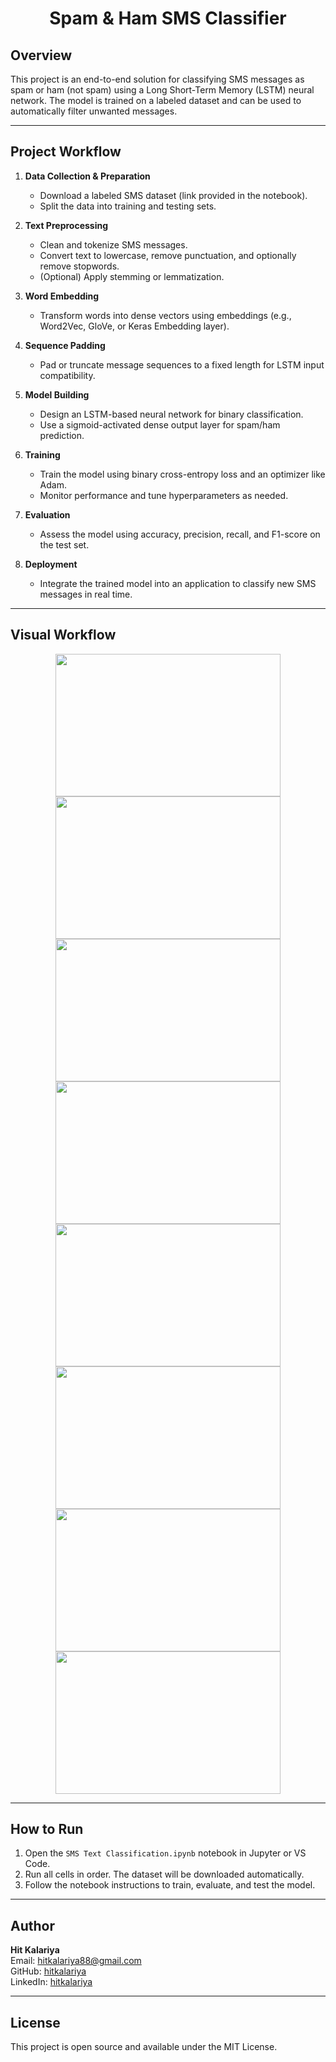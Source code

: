 <div align="center">
  <h1>Spam & Ham SMS Classifier</h1>
</div>

## Overview

This project is an end-to-end solution for classifying SMS messages as spam or ham (not spam) using a Long Short-Term Memory (LSTM) neural network. The model is trained on a labeled dataset and can be used to automatically filter unwanted messages.

---

## Project Workflow

1. **Data Collection & Preparation**
    - Download a labeled SMS dataset (link provided in the notebook).
    - Split the data into training and testing sets.

2. **Text Preprocessing**
    - Clean and tokenize SMS messages.
    - Convert text to lowercase, remove punctuation, and optionally remove stopwords.
    - (Optional) Apply stemming or lemmatization.

3. **Word Embedding**
    - Transform words into dense vectors using embeddings (e.g., Word2Vec, GloVe, or Keras Embedding layer).

4. **Sequence Padding**
    - Pad or truncate message sequences to a fixed length for LSTM input compatibility.

5. **Model Building**
    - Design an LSTM-based neural network for binary classification.
    - Use a sigmoid-activated dense output layer for spam/ham prediction.

6. **Training**
    - Train the model using binary cross-entropy loss and an optimizer like Adam.
    - Monitor performance and tune hyperparameters as needed.

7. **Evaluation**
    - Assess the model using accuracy, precision, recall, and F1-score on the test set.

8. **Deployment**
    - Integrate the trained model into an application to classify new SMS messages in real time.

---

## Visual Workflow

<div align="center">
  <img width="360" height="228" src="https://github.com/hitkalariya/Spam-and-Ham-text-classifier/assets/73955220/e8c83f0d-95b8-482f-81f2-f75effb7e7dc">
  <img width="360" height="228" src="https://github.com/hitkalariya/Spam-and-Ham-text-classifier/assets/73955220/cc630b86-55d7-4b37-aa8e-40eed385f680">
  <img width="360" height="228" src="https://github.com/hitkalariya/Spam-and-Ham-text-classifier/assets/73955220/652fd612-63b0-4e6e-aa5e-398597578674">
  <img width="360" height="228" src="https://github.com/hitkalariya/Spam-and-Ham-text-classifier/assets/73955220/c6b5a4ec-994e-48e5-a4d5-b3a9a7a26838">
  <img width="360" height="228" src="https://github.com/hitkalariya/Spam-and-Ham-text-classifier/assets/73955220/ed0cf225-3aa8-4a84-8c52-adc8001dcde4">
  <img width="360" height="228" src="https://github.com/hitkalariya/Spam-and-Ham-text-classifier/assets/73955220/fb9f3ed9-9183-4aa9-a427-e658582d0aaf">
  <img width="360" height="228" src="https://github.com/hitkalariya/Spam-and-Ham-text-classifier/assets/73955220/f8388a82-95ec-4ed1-8102-65a8171ce54a">
  <img width="360" height="228" src="https://github.com/hitkalariya/Spam-and-Ham-text-classifier/assets/73955220/d555ce8a-be45-44ba-98a6-731de3cbbd47">
</div>

---

## How to Run

1. Open the `SMS Text Classification.ipynb` notebook in Jupyter or VS Code.
2. Run all cells in order. The dataset will be downloaded automatically.
3. Follow the notebook instructions to train, evaluate, and test the model.

---

## Author

**Hit Kalariya**  
Email: [hitkalariya88@gmail.com](mailto:hitkalariya88@gmail.com)  
GitHub: [hitkalariya](https://github.com/hitkalariya)  
LinkedIn: [hitkalariya](https://www.linkedin.com/in/hitkalariya/)

---

## License

This project is open source and available under the MIT License.
